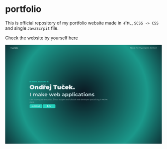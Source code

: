 # portfolio

This is official repository of my portfolio website made in `HTML`, `SCSS -> CSS` and single `JavaScrpit` file.

Check the website by yourself [here](https://ondrejtucek.netlify.app)

![preview image](./preview.png)
